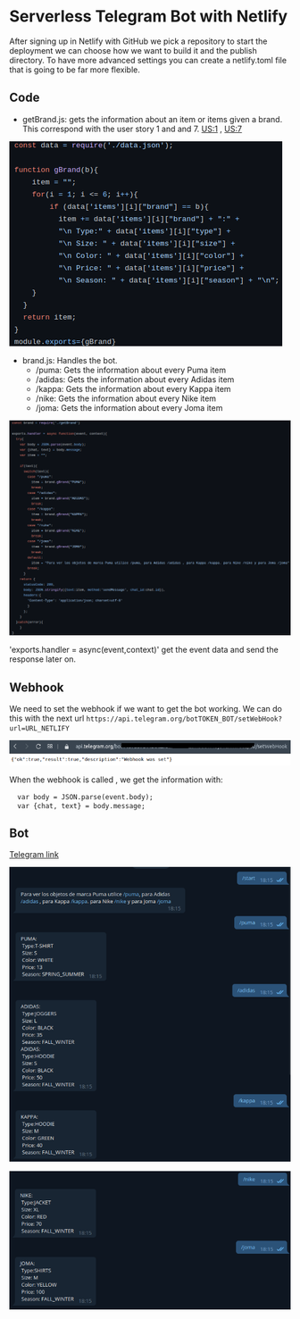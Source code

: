 # Serverless Telegram Bot with Netlify

After signing up in Netlify with GitHub we pick a repository to start the deployment we can choose how we want to build it and the publish directory.
To have more advanced settings you can create a netlify.toml file that is going to be far more flexible.

## Code

- getBrand.js: gets the information about an item or items given a brand. This correspond with the user story 1 and and 7. [US:1](https://github.com/miguelfdez99/MyOutlet/issues/2) , [US:7](https://github.com/miguelfdez99/MyOutlet/issues/43)

![](img/getBrand.png)

- brand.js: Handles the bot.
  - /puma: Gets the information about every Puma item
  - /adidas: Gets the information about every Adidas item
  - /kappa: Gets the information about every Kappa item
  - /nike: Gets the information about every Nike item
  - /joma: Gets the information about every Joma item

![](img/bot3.png)

'exports.handler = async(event,context)' get the event data and send the response later on.

## Webhook

We need to set the webhook if we want to get the bot working. We can do this with the next url `https://api.telegram.org/botTOKEN_BOT/setWebHook?url=URL_NETLIFY`

![](img/webhook.png)


When the webhook is called , we get the information with:
~~~
  var body = JSON.parse(event.body);
  var {chat, text} = body.message;
~~~

## Bot

[Telegram link](https://t.me/ivmyoutlet_bot)

![](img/bot1.png)

![](img/bot2.png)
